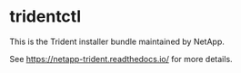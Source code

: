 # tridentctl

This is the Trident installer bundle maintained by NetApp.

See https://netapp-trident.readthedocs.io/ for more details.
